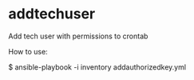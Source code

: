# addtechuser
Add tech user with permissions to crontab 

How to use:

$ ansible-playbook -i inventory addauthorizedkey.yml

